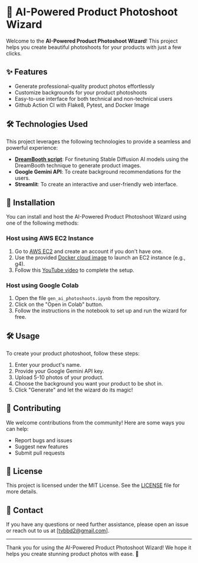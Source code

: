 # 📸 AI-Powered Product Photoshoot Wizard

Welcome to the **AI-Powered Product Photoshoot Wizard**! This project helps you create beautiful photoshoots for your products with just a few clicks. 

## ✨ Features

- Generate professional-quality product photos effortlessly
- Customize backgrounds for your product photoshoots
- Easy-to-use interface for both technical and non-technical users
- Github Action CI with Flake8, Pytest, and Docker Image

## 🛠️ Technologies Used

This project leverages the following technologies to provide a seamless and powerful experience:

- [**DreamBooth script**](https://github.com/huggingface/diffusion-models-class/blob/main/hackathon/dreambooth.ipynb): For finetuning Stable Diffusion AI models using the DreamBooth technique to generate product images.
- **Google Gemini API**: To create background recommendations for the users.
- **Streamlit**: To create an interactive and user-friendly web interface.

## 🚀 Installation

You can install and host the AI-Powered Product Photoshoot Wizard using one of the following methods:

### Host using AWS EC2 Instance

1. Go to [AWS EC2](https://aws.amazon.com/ec2/) and create an account if you don't have one.
2. Use the provided [Docker cloud image](https://hub.docker.com/repository/docker/xineohperif/gen-ai-photoshoots/) to launch an EC2 instance (e.g., g4).
3. Follow this [YouTube video](https://www.youtube.com/watch?v=DflWqmppOAg) to complete the setup.

### Host using Google Colab

1. Open the file `gen_ai_photoshoots.ipynb` from the repository.
2. Click on the "Open in Colab" button.
3. Follow the instructions in the notebook to set up and run the wizard for free.

## 🛠️ Usage

To create your product photoshoot, follow these steps:

1. Enter your product's name.
2. Provide your Google Gemini API key.
3. Upload 5-10 photos of your product.
4. Choose the background you want your product to be shot in.
5. Click "Generate" and let the wizard do its magic!

## 🤝 Contributing

We welcome contributions from the community! Here are some ways you can help:

- Report bugs and issues
- Suggest new features
- Submit pull requests

## 📄 License

This project is licensed under the MIT License. See the [LICENSE](LICENSE) file for more details.

## 📧 Contact

If you have any questions or need further assistance, please open an issue or reach out to us at [tvbbd2@gmail.com].

---

Thank you for using the AI-Powered Product Photoshoot Wizard! We hope it helps you create stunning product photos with ease. 🌟
